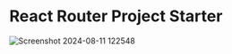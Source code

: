 # React Router Project Starter
![Screenshot 2024-08-11 122548](https://github.com/user-attachments/assets/13f896e8-153c-49bf-932a-2abf45c6c3ad)
